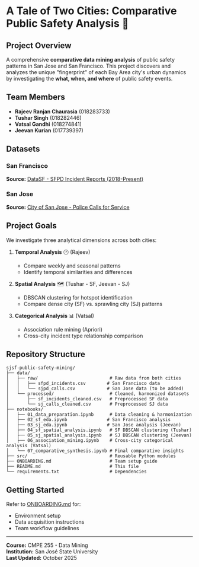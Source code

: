 # A Tale of Two Cities: Comparative Public Safety Analysis 🌉

## Project Overview

A comprehensive **comparative data mining analysis** of public safety patterns in San Jose and San Francisco. This project discovers and analyzes the unique "fingerprint" of each Bay Area city's urban dynamics by investigating the **what, when, and where** of public safety events.

## Team Members

- **Rajeev Ranjan Chaurasia** (018283733)
- **Tushar Singh** (018282446)
- **Vatsal Gandhi** (018274841)
- **Jeevan Kurian** (017739397)

## Datasets

### San Francisco
**Source:** [DataSF - SFPD Incident Reports (2018-Present)](https://data.sfgov.org/Public-Safety/Police-Department-Incident-Reports-2018-to-Present/wg3w-h783)

### San Jose
**Source:** [City of San Jose - Police Calls for Service](https://data.sanjoseca.gov/dataset/police-calls-for-service)

## Project Goals

We investigate three analytical dimensions across both cities:

1. **Temporal Analysis** 🕐 (Rajeev)
   - Compare weekly and seasonal patterns
   - Identify temporal similarities and differences

2. **Spatial Analysis** 🗺️ (Tushar - SF, Jeevan - SJ)
   - DBSCAN clustering for hotspot identification
   - Compare dense city (SF) vs. sprawling city (SJ) patterns

3. **Categorical Analysis** 📊 (Vatsal)
   - Association rule mining (Apriori)
   - Cross-city incident type relationship comparison

## Repository Structure

```
sjsf-public-safety-mining/
├── data/
│   ├── raw/                           # Raw data from both cities
│   │   ├── sfpd_incidents.csv        # San Francisco data
│   │   └── sjpd_calls.csv            # San Jose data (to be added)
│   └── processed/                     # Cleaned, harmonized datasets
│       ├── sf_incidents_cleaned.csv   # Preprocessed SF data
│       └── sj_calls_cleaned.csv       # Preprocessed SJ data
├── notebooks/
│   ├── 01_data_preparation.ipynb      # Data cleaning & harmonization
│   ├── 02_sf_eda.ipynb               # San Francisco analysis
│   ├── 03_sj_eda.ipynb               # San Jose analysis (Jeevan)
│   ├── 04_sf_spatial_analysis.ipynb   # SF DBSCAN clustering (Tushar)
│   ├── 05_sj_spatial_analysis.ipynb   # SJ DBSCAN clustering (Jeevan)
│   ├── 06_association_mining.ipynb    # Cross-city categorical analysis (Vatsal)
│   └── 07_comparative_synthesis.ipynb # Final comparative insights
├── src/                               # Reusable Python modules
├── ONBOARDING.md                      # Team setup guide
├── README.md                          # This file
└── requirements.txt                   # Dependencies
```

## Getting Started

Refer to [ONBOARDING.md](ONBOARDING.md) for:
- Environment setup
- Data acquisition instructions
- Team workflow guidelines

---

**Course:** CMPE 255 - Data Mining  
**Institution:** San José State University  
**Last Updated:** October 2025